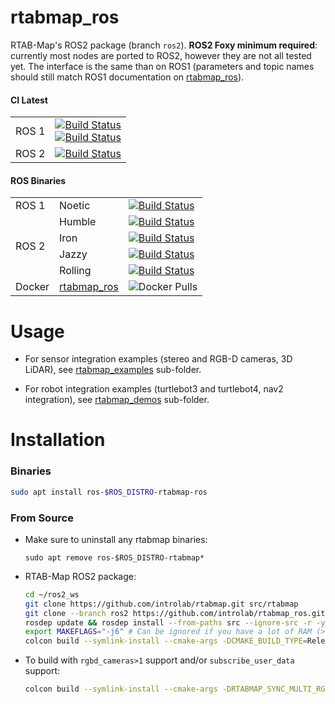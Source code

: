 rtabmap_ros
===========

RTAB-Map's ROS2 package (branch `ros2`). **ROS2 Foxy minimum required**: currently most nodes are ported to ROS2, however they are not all tested yet. The interface is the same than on ROS1 (parameters and topic names should still match ROS1 documentation on [rtabmap_ros](http://wiki.ros.org/rtabmap_ros)). 

#### CI Latest

  <table>
    <tbody>
        <tr>
           <td>ROS 1</td>
           <td><a href="https://github.com/introlab/rtabmap_ros/actions/workflows/ros1.yml"><img src="https://github.com/introlab/rtabmap_ros/actions/workflows/ros1.yml/badge.svg" alt="Build Status"/> <br> <a href="https://github.com/introlab/rtabmap_ros/actions/workflows/docker.yml"><img src="https://github.com/introlab/rtabmap_ros/actions/workflows/docker.yml/badge.svg" alt="Build Status"/>
           </td>
        </tr>
        <tr>
           <td>ROS 2</td>
           <td><a href="https://github.com/introlab/rtabmap_ros/actions/workflows/ros2.yml"><img src="https://github.com/introlab/rtabmap_ros/actions/workflows/ros2.yml/badge.svg" alt="Build Status"/>
           </td>
        </tr>
     </tbody>
  </table>
 
 #### ROS Binaries
 
 <table>
    <tbody>
        <tr>
            <td rowspan="1">ROS 1</td>
            <td>Noetic</td>
            <td><a href="http://build.ros.org/job/Nbin_ufv8_uFv8__rtabmap_ros__ubuntu_focal_arm64__binary/"><img src="http://build.ros.org/buildStatus/icon?job=Nbin_ufv8_uFv8__rtabmap_ros__ubuntu_focal_arm64__binary" alt="Build Status"/></td>
        </tr>
        <tr>
            <td rowspan="4">ROS 2</td>
            <td>Humble</td>
            <td><a href="http://build.ros2.org/job/Hbin_uJ64__rtabmap_ros__ubuntu_jammy_amd64__binary/"><img src="http://build.ros2.org/buildStatus/icon?job=Hbin_uJ64__rtabmap_ros__ubuntu_jammy_amd64__binary" alt="Build Status"/></td>
        </tr>
        <tr>
            <td>Iron</td>
            <td><a href="http://build.ros2.org/job/Ibin_uJ64__rtabmap_ros__ubuntu_jammy_amd64__binary/"><img src="http://build.ros2.org/buildStatus/icon?job=Ibin_uJ64__rtabmap_ros__ubuntu_jammy_amd64__binary" alt="Build Status"/></td>
        </tr>
        <tr>
            <td>Jazzy</td>
            <td><a href="http://build.ros2.org/job/Jbin_uN64__rtabmap_ros__ubuntu_noble_amd64__binary/"><img src="http://build.ros2.org/buildStatus/icon?job=Jbin_uN64__rtabmap_ros__ubuntu_noble_amd64__binary" alt="Build Status"/></td>
        </tr>
        <tr>
            <td>Rolling</td>
            <td><a href="http://build.ros2.org/job/Rbin_uN64__rtabmap_ros__ubuntu_noble_amd64__binary/"><img src="http://build.ros2.org/buildStatus/icon?job=Rbin_uN64__rtabmap_ros__ubuntu_noble_amd64__binary" alt="Build Status"/></td>
        </tr>
        <tr>
           <td>Docker</td>
           <td>
             <a href="https://hub.docker.com/r/introlab3it/rtabmap_ros">rtabmap_ros</a>
           </td>
           <td><img src="https://img.shields.io/docker/pulls/introlab3it/rtabmap_ros.svg?label=pulls" alt="Docker Pulls"/></td>
        </tr>
    </tbody>
</table>

# Usage

* For sensor integration examples (stereo and RGB-D cameras, 3D LiDAR), see [rtabmap_examples](https://github.com/introlab/rtabmap_ros/tree/ros2/rtabmap_examples/launch) sub-folder.

* For robot integration examples (turtlebot3 and turtlebot4, nav2 integration), see [rtabmap_demos](https://github.com/introlab/rtabmap_ros/tree/ros2/rtabmap_demos) sub-folder.

# Installation 

### Binaries
```bash
sudo apt install ros-$ROS_DISTRO-rtabmap-ros
```

### From Source
* Make sure to uninstall any rtabmap binaries:
    ```
    sudo apt remove ros-$ROS_DISTRO-rtabmap*
    ```
* RTAB-Map ROS2 package:
    ```bash
    cd ~/ros2_ws
    git clone https://github.com/introlab/rtabmap.git src/rtabmap
    git clone --branch ros2 https://github.com/introlab/rtabmap_ros.git src/rtabmap_ros
    rosdep update && rosdep install --from-paths src --ignore-src -r -y
    export MAKEFLAGS="-j6" # Can be ignored if you have a lot of RAM (>16GB)
    colcon build --symlink-install --cmake-args -DCMAKE_BUILD_TYPE=Release
    ```

* To build with `rgbd_cameras>1` support and/or `subscribe_user_data` support:
    ```bash
    colcon build --symlink-install --cmake-args -DRTABMAP_SYNC_MULTI_RGBD=ON -DRTABMAP_SYNC_USER_DATA=ON -DCMAKE_BUILD_TYPE=Release
    ```

